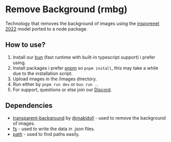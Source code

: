 # Remove Background (rmbg)
Technology that removes the background of images using the [inspyrenet 2022](https://github.com/plemeri/InSPyReNet) model ported to a node package.

## How to use?
1. Install our [bun](https://bun.sh/) (fast runtime with built-in typescript support) i prefer using.
2. Install packages i prefer [pnpm](https://pnpm.io/) so `pnpm install`, this may take a while due to the installation script.
3. Upload images in the /images directory.
4. Run either by `pnpm run dev` or `bun run .`.
5. For support, questions or else join our [Discord](https://discord.com/invite/f4KEs5TVz2).

## Dependencies
- [transparent-background](https://www.npmjs.com/package/transparent-background) by [@makidoll](https://github.com/makidoll) - used to remove the background of images.
- [fs](https://github.com/npm/fs) - used to write the data in .json files.
- [path](https://www.npmjs.com/package/path) - used to find paths easily.
